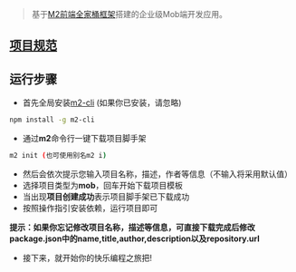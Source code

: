 > 基于[M2前端全家桶框架](https://github.com/miracle-git/m2-vue-mob)搭建的企业级Mob端开发应用。

## [项目规范](https://github.com/miracle-git/m2-vue-web/blob/main/PROJECT.md)

## 运行步骤

- 首先全局安装[m2-cli](https://github.com/miracle-git/m2-cli.git) (如果你已安装，请忽略)
```bash
npm install -g m2-cli
```
- 通过**m2**命令行一键下载项目脚手架
```bash
m2 init (也可使用别名m2 i)
```
- 然后会依次提示您输入项目名称，描述，作者等信息（不输入将采用默认值）
- 选择项目类型为**mob**，回车开始下载项目模板
- 当出现**项目创建成功**表示项目脚手架已下载成功
- 按照操作指引安装依赖，运行项目即可

**提示：如果你忘记修改项目名称，描述等信息，可直接下载完成后修改package.json中的name,title,author,description以及repository.url**

- 接下来，就开始你的快乐编程之旅把!
